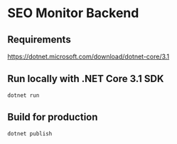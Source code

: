 # SEO Monitor Backend

## Requirements
https://dotnet.microsoft.com/download/dotnet-core/3.1

## Run locally with .NET Core 3.1 SDK
```
dotnet run
```

## Build for production
```
dotnet publish
```